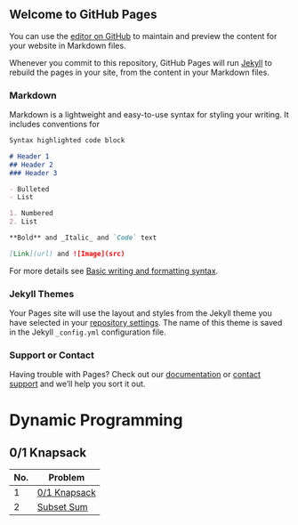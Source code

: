 ## Welcome to GitHub Pages

You can use the [editor on GitHub](https://github.com/ScaleToBillions/ScaleToBillions.github.io/edit/main/README.md) to maintain and preview the content for your website in Markdown files.

Whenever you commit to this repository, GitHub Pages will run [Jekyll](https://jekyllrb.com/) to rebuild the pages in your site, from the content in your Markdown files.

### Markdown

Markdown is a lightweight and easy-to-use syntax for styling your writing. It includes conventions for

```markdown
Syntax highlighted code block

# Header 1
## Header 2
### Header 3

- Bulleted
- List

1. Numbered
2. List

**Bold** and _Italic_ and `Code` text

[Link](url) and ![Image](src)
```

For more details see [Basic writing and formatting syntax](https://docs.github.com/en/github/writing-on-github/getting-started-with-writing-and-formatting-on-github/basic-writing-and-formatting-syntax).

### Jekyll Themes

Your Pages site will use the layout and styles from the Jekyll theme you have selected in your [repository settings](https://github.com/ScaleToBillions/ScaleToBillions.github.io/settings/pages). The name of this theme is saved in the Jekyll `_config.yml` configuration file.

### Support or Contact

Having trouble with Pages? Check out our [documentation](https://docs.github.com/categories/github-pages-basics/) or [contact support](https://support.github.com/contact) and we’ll help you sort it out.


# Dynamic Programming
## 0/1 Knapsack
| No. | Problem | 
|--|--|
|1| [0/1 Knapsack](https://practice.geeksforgeeks.org/problems/0-1-knapsack-problem0945/1) |
|2|[Subset Sum](https://practice.geeksforgeeks.org/problems/subset-sum-problem-1611555638/1/)|

